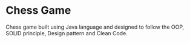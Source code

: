 # Chess Game 

Chess game built using Java language and designed to follow the OOP, SOLID principle, Design pattern and Clean Code.

